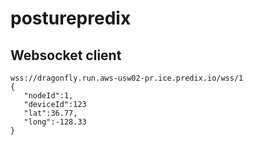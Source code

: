 # posturepredix


## Websocket client 
   ```  
wss://dragonfly.run.aws-usw02-pr.ice.predix.io/wss/1
 {
      "nodeId":1,
      "deviceId":123
      "lat":36.77,
      "long":-128.33
   }
   
   ```  
